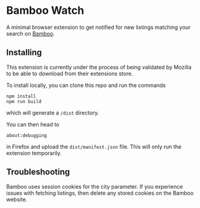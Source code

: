 # Bamboo Watch

A minimal browser extension to get notified for new listings matching your search on [Bamboo](https://bamboohousing.ca/).

## Installing

This extension is currently under the process of being validated by Mozilla to be able to download from their extensions store.

To install locally, you can clone this repo and run the commands
```
npm install
npm run build
```
which will generate a `/dist` directory.

You can then head to
```
about:debugging
```
in Firefox and upload the `dist/manifest.json` file. This will only run the extension temporarily.

## Troubleshooting

Bamboo uses session cookies for the city parameter. If you experience issues with fetching listings, then delete any stored cookies on the Bamboo website.